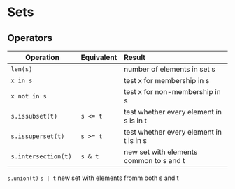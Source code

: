 # Sets

## Operators

| Operation | Equivalent | Result |
| ----------|:-----------|:-------|
| `len(s)` | | number of elements in set s |
| `x in s` | | test x for membership in s |
|`x not in s`| | test x for non-membership in s |
| `s.issubset(t)` | `s <= t` | test whether every element in s is in t |
| `s.issuperset(t)`| `s >= t` | test whether every element in t is in s |
| `s.intersection(t) `| `s & t` | new set with elements common to s and t |

`s.union(t)` `s | t` new set with elements fromm both s and t
